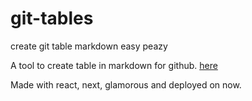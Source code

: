 # git-tables
create git table markdown easy peazy

A tool to create table in markdown for github. [here](https://git-tables-heonriqvjt.now.sh)


Made with react, next, glamorous and deployed on now.
